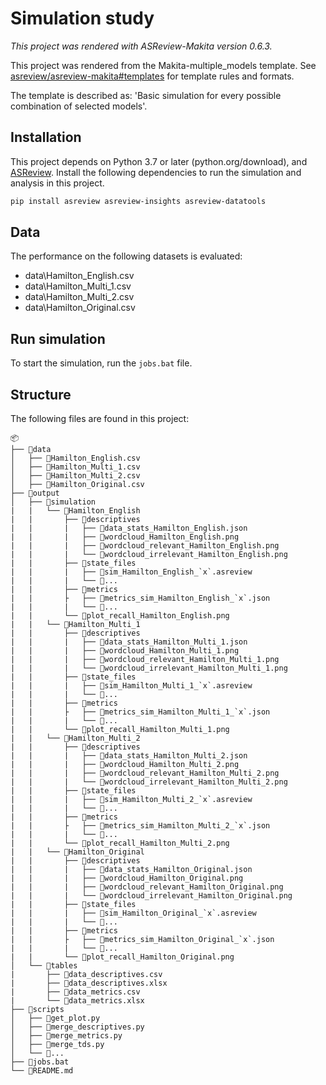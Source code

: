 # Simulation study

*This project was rendered with ASReview-Makita version 0.6.3.*

This project was rendered from the Makita-multiple_models template. See [asreview/asreview-makita#templates](https://github.com/asreview/asreview-makita#templates) for template rules and formats.

The template is described as: 'Basic simulation for every possible combination of selected models'.

## Installation

This project depends on Python 3.7 or later (python.org/download), and [ASReview](https://asreview.nl/download/). Install the following dependencies to run the simulation and analysis in this project.

```sh
pip install asreview asreview-insights asreview-datatools
```

## Data

The performance on the following datasets is evaluated:

- data\Hamilton_English.csv
- data\Hamilton_Multi_1.csv
- data\Hamilton_Multi_2.csv
- data\Hamilton_Original.csv

## Run simulation

To start the simulation, run the `jobs.bat` file.

## Structure

The following files are found in this project:

    📦
    ├── 📂data
    │   ├── 📜Hamilton_English.csv
    │   ├── 📜Hamilton_Multi_1.csv
    │   ├── 📜Hamilton_Multi_2.csv
    │   ├── 📜Hamilton_Original.csv
    ├── 📂output
    │   ├── 📂simulation
    |   |   └── 📂Hamilton_English
    |   |       ├── 📂descriptives
    |   |       |   ├── 📜data_stats_Hamilton_English.json
    |   |       |   ├── 📜wordcloud_Hamilton_English.png
    |   |       |   ├── 📜wordcloud_relevant_Hamilton_English.png
    |   |       |   └── 📜wordcloud_irrelevant_Hamilton_English.png
    |   |       ├── 📂state_files
    |   |       |   ├── 📜sim_Hamilton_English_`x`.asreview
    |   |       |   └── 📜...
    |   |       ├── 📂metrics
    |   |       ├   ├── 📜metrics_sim_Hamilton_English_`x`.json
    |   |       |   └── 📜...
    |   |       └── 📜plot_recall_Hamilton_English.png
    |   |   └── 📂Hamilton_Multi_1
    |   |       ├── 📂descriptives
    |   |       |   ├── 📜data_stats_Hamilton_Multi_1.json
    |   |       |   ├── 📜wordcloud_Hamilton_Multi_1.png
    |   |       |   ├── 📜wordcloud_relevant_Hamilton_Multi_1.png
    |   |       |   └── 📜wordcloud_irrelevant_Hamilton_Multi_1.png
    |   |       ├── 📂state_files
    |   |       |   ├── 📜sim_Hamilton_Multi_1_`x`.asreview
    |   |       |   └── 📜...
    |   |       ├── 📂metrics
    |   |       ├   ├── 📜metrics_sim_Hamilton_Multi_1_`x`.json
    |   |       |   └── 📜...
    |   |       └── 📜plot_recall_Hamilton_Multi_1.png
    |   |   └── 📂Hamilton_Multi_2
    |   |       ├── 📂descriptives
    |   |       |   ├── 📜data_stats_Hamilton_Multi_2.json
    |   |       |   ├── 📜wordcloud_Hamilton_Multi_2.png
    |   |       |   ├── 📜wordcloud_relevant_Hamilton_Multi_2.png
    |   |       |   └── 📜wordcloud_irrelevant_Hamilton_Multi_2.png
    |   |       ├── 📂state_files
    |   |       |   ├── 📜sim_Hamilton_Multi_2_`x`.asreview
    |   |       |   └── 📜...
    |   |       ├── 📂metrics
    |   |       ├   ├── 📜metrics_sim_Hamilton_Multi_2_`x`.json
    |   |       |   └── 📜...
    |   |       └── 📜plot_recall_Hamilton_Multi_2.png
    |   |   └── 📂Hamilton_Original
    |   |       ├── 📂descriptives
    |   |       |   ├── 📜data_stats_Hamilton_Original.json
    |   |       |   ├── 📜wordcloud_Hamilton_Original.png
    |   |       |   ├── 📜wordcloud_relevant_Hamilton_Original.png
    |   |       |   └── 📜wordcloud_irrelevant_Hamilton_Original.png
    |   |       ├── 📂state_files
    |   |       |   ├── 📜sim_Hamilton_Original_`x`.asreview
    |   |       |   └── 📜...
    |   |       ├── 📂metrics
    |   |       ├   ├── 📜metrics_sim_Hamilton_Original_`x`.json
    |   |       |   └── 📜...
    |   |       └── 📜plot_recall_Hamilton_Original.png
    │   └── 📂tables
    |       ├── 📜data_descriptives.csv
    |       ├── 📜data_descriptives.xlsx
    |       ├── 📜data_metrics.csv
    |       └── 📜data_metrics.xlsx
    ├── 📂scripts
    │   ├── 📜get_plot.py
    │   ├── 📜merge_descriptives.py
    │   ├── 📜merge_metrics.py
    │   ├── 📜merge_tds.py
    │   └── 📜...
    ├── 📜jobs.bat
    └── 📜README.md
